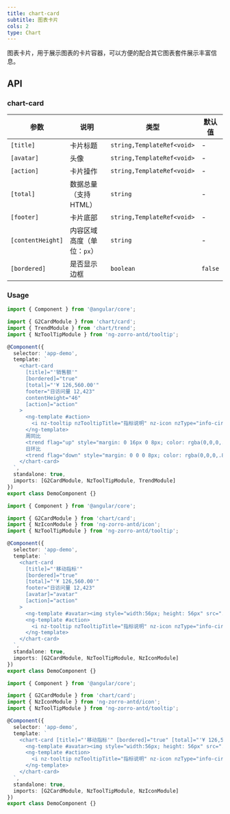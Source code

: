 ```yaml
---
title: chart-card
subtitle: 图表卡片
cols: 2
type: Chart
---
```


图表卡片，用于展示图表的卡片容器，可以方便的配合其它图表套件展示丰富信息。

## API

### chart-card

| 参数 | 说明 | 类型 | 默认值 |
|----|----|----|-----|
| `[title]` | 卡片标题 | `string,TemplateRef<void>` | - |
| `[avatar]` | 头像 | `string,TemplateRef<void>` | - |
| `[action]` | 卡片操作 | `string,TemplateRef<void>` | - |
| `[total]` | 数据总量（支持HTML） | `string` | - |
| `[footer]` | 卡片底部 | `string,TemplateRef<void>` | - |
| `[contentHeight]` | 内容区域高度（单位：`px`） | `string` | - |
| `[bordered]` | 是否显示边框 | `boolean` | `false` |


### Usage

```ts
import { Component } from '@angular/core';

import { G2CardModule } from 'chart/card';
import { TrendModule } from 'chart/trend';
import { NzToolTipModule } from 'ng-zorro-antd/tooltip';

@Component({
  selector: 'app-demo',
  template: `
    <chart-card
      [title]="'销售额'"
      [bordered]="true"
      [total]="'¥ 126,560.00'"
      footer="日访问量 12,423"
      contentHeight="46"
      [action]="action"
    >
      <ng-template #action>
        <i nz-tooltip nzTooltipTitle="指标说明" nz-icon nzType="info-circle"></i>
      </ng-template>
      周同比
      <trend flag="up" style="margin: 0 16px 0 8px; color: rgba(0,0,0,.85)">12%</trend>
      日环比
      <trend flag="down" style="margin: 0 0 0 8px; color: rgba(0,0,0,.85)">11%</trend>
    </chart-card>
  `,
  standalone: true,
  imports: [G2CardModule, NzToolTipModule, TrendModule]
})
export class DemoComponent {}
```

```ts
import { Component } from '@angular/core';

import { G2CardModule } from 'chart/card';
import { NzIconModule } from 'ng-zorro-antd/icon';
import { NzToolTipModule } from 'ng-zorro-antd/tooltip';

@Component({
  selector: 'app-demo',
  template: `
    <chart-card
      [title]="'移动指标'"
      [bordered]="true"
      [total]="'¥ 126,560.00'"
      footer="日访问量 12,423"
      [avatar]="avatar"
      [action]="action"
    >
      <ng-template #avatar><img style="width:56px; height: 56px" src="./assets/img/logo-color.svg" /></ng-template>
      <ng-template #action>
        <i nz-tooltip nzTooltipTitle="指标说明" nz-icon nzType="info-circle"></i>
      </ng-template>
    </chart-card>
  `,
  standalone: true,
  imports: [G2CardModule, NzToolTipModule, NzIconModule]
})
export class DemoComponent {}
```

```ts
import { Component } from '@angular/core';

import { G2CardModule } from 'chart/card';
import { NzIconModule } from 'ng-zorro-antd/icon';
import { NzToolTipModule } from 'ng-zorro-antd/tooltip';

@Component({
  selector: 'app-demo',
  template: `
    <chart-card [title]="'移动指标'" [bordered]="true" [total]="'¥ 126,560.00'" [avatar]="avatar" [action]="action">
      <ng-template #avatar><img style="width:56px; height: 56px" src="./assets/img/logo-color.svg" /></ng-template>
      <ng-template #action>
        <i nz-tooltip nzTooltipTitle="指标说明" nz-icon nzType="info-circle"></i>
      </ng-template>
    </chart-card>
  `,
  standalone: true,
  imports: [G2CardModule, NzToolTipModule, NzIconModule]
})
export class DemoComponent {}
```
